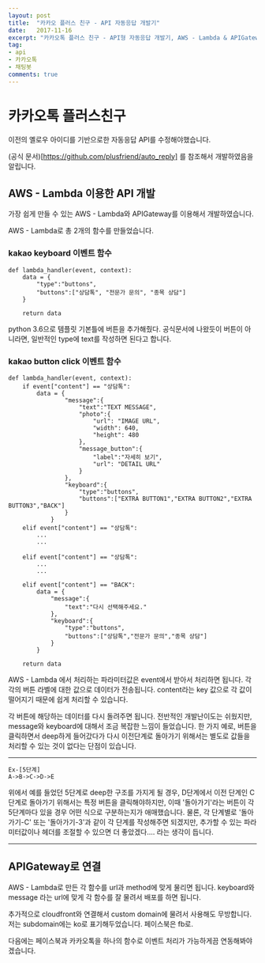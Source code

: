 ```yaml
---
layout: post
title:  "카카오 플러스 친구 - API 자동응답 개발기"
date:   2017-11-16
excerpt: "카카오톡 플러스 친구 - API형 자동응답 개발기, AWS - Lambda & APIGateway"
tag:
- api
- 카카오톡
- 채팅봇
comments: true
---
```

# 카카오톡 플러스친구

이전의 옐로우 아이디를 기반으로한 자동응답 API를 수정해야했습니다.

(공식 문서)[https://github.com/plusfriend/auto_reply] 를 참조해서 개발하였음을 알립니다.


## AWS - Lambda 이용한 API 개발

가장 쉽게 만들 수 있는 AWS - Lambda와 APIGateway를 이용해서 개발하였습니다.

AWS - Lambda로 총 2개의 함수를 만들었습니다.

### kakao keyboard 이벤트 함수
```
def lambda_handler(event, context):
    data = {
        "type":"buttons",
        "buttons":["상담톡", "전문가 문의", "종목 상담"]
    }

    return data
```

python 3.6으로 템플릿 기본틀에 버튼을 추가해줬다. 공식문서에 나왔듯이 버튼이 아니라면, 일반적인 type에 text를 작성하면 된다고 합니다.


### kakao button click 이벤트 함수

```
def lambda_handler(event, context):
    if event["content"] == "상담톡":
        data = {
                "message":{
                    "text":"TEXT MESSAGE",
                    "photo":{
                        "url": "IMAGE URL",
                        "width": 640,
                        "height": 480
                    },
                    "message_button":{
                        "label":"자세히 보기",
                        "url": "DETAIL URL"
                    }
                },
                "keyboard":{
                    "type":"buttons",
                    "buttons":["EXTRA BUTTON1","EXTRA BUTTON2","EXTRA BUTTON3","BACK"]
                }
            }
    elif event["content"] == "상담톡":
        ...
        ...
        
    elif event["content"] == "상담톡":
        ...
        ...

    elif event["content"] == "BACK":
        data = {
            "message":{
                "text":"다시 선택해주세요."
            },
            "keyboard":{
                "type":"buttons",
                "buttons":["상담톡","전문가 문의","종목 상담"]
            }
        }
        
    return data
```

AWS - Lambda 에서 처리하는 파라미터값은 event에서 받아서 처리하면 됩니다. 각각의 버튼 라벨에 대한 값으로 데이터가 전송됩니다. content라는 key 값으로 각 값이 떨어지기 때문에 쉽게 처리할 수 있습니다.

각 버튼에 해당하는 데이터를 다시 돌려주면 됩니다. 전반적인 개발난이도는 쉬웠지만, message와 keyboard에 대해서 조금 복잡한 느낌이 들었습니다. 한 가지 예로, 버튼을 클릭하면서 deep하게 들어갔다가 다시 이전단계로 돌아가기 위해서는 별도로 값들을 처리할 수 있는 것이 없다는 단점이 있습니다.

* * *

```
Ex-[5단계]
A->B->C->D->E 
```

위에서 예를 들었던 5단계로 deep한 구조를 가지게 될 경우, D단계에서 이전 단계인 C단계로 돌아가기 위해서는 특정 버튼을 클릭해야하지만, 이때 '돌아가기'라는 버튼이 각 5단계마다 있을 경우 어떤 식으로 구분하는지가 애매했습니다.
물론, 각 단계별로 '돌아가기-C' 또는 '돌아가기-3'과 같이 각 단계를 작성해주면 되겠지만, 추가할 수 있는 파라미터값이나 헤더를 조절할 수 있으면 더 좋았겠다.... 라는 생각이 듭니다.


* * *

## APIGateway로 연결

AWS - Lambda로 만든 각 함수를 url과 method에 맞게 물리면 됩니다. keyboard와 message 라는 url에 맞게 각 함수를 잘 물려서 배포를 하면 됩니다.

추가적으로 cloudfront와 연결해서 custom domain에 물려서 사용해도 무방합니다. 저는 subdomain에는 ko로 표기해두었습니다. 페이스북은 fb로.

다음에는 페이스북과 카카오톡을 하나의 함수로 이벤트 처리가 가능하게끔 연동해봐야겠습니다.

